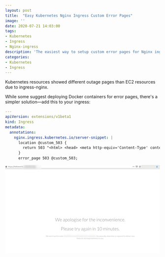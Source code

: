 ```yaml
---
layout: post
title:  "Easy Kubernetes Nginx Ingress Custom Error Pages"
image: ''
date: 2020-07-21 14:03:00
tags:
- Kubernetes
- Ingress
- Nginx-ingress
description: 'The easiest way to setup custom error pages for Nginx ingress on Kubernetes'
categories:
- Kubernetes
- Ingress
---
```


Kubernetes resources showed different outage pages than EC2 resources due to ingress-nginx.

While some suggest deploying Docker containers for error pages, there's a simpler solution—add this to your ingress:

```yaml
---
apiVersion: extensions/v1beta1
kind: Ingress
metadata:
  annotations:
    nginx.ingress.kubernetes.io/server-snippet: |
      location @custom_503 {
        return 503 "<html> <head> <meta http-equiv='Content-Type' content='text/html; charset=UTF-8'> <style>...</style> </head> <body> <div class='container'> <div class='content'> <div class='title'> We apologise for the inconvenience. </div><div class='title'> Please try again in 10 minutes. </div><div> <p> We work hard to make xx the world's best xx software. Occasionally, downtime is required to deliver new features and improvements to you. </p></div></div></div></body></html>";
      }
      error_page 503 @custom_503;

```

![Custom 503](/assets/attachments/custom503.png)
